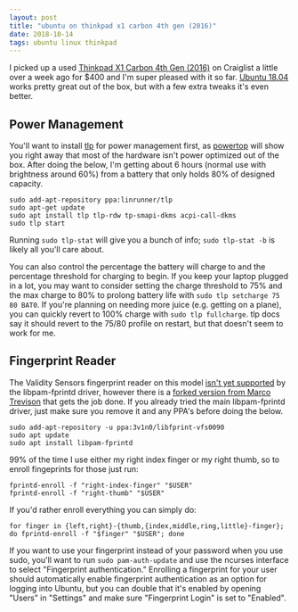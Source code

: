 ```yaml
---
layout: post
title: "ubuntu on thinkpad x1 carbon 4th gen (2016)"
date: 2018-10-14
tags: ubuntu linux thinkpad
---
```

I picked up a used [Thinkpad X1 Carbon 4th Gen (2016)](https://www.notebookcheck.net/Lenovo-ThinkPad-X1-Carbon-20FB-005XUS-Notebook-Review.164475.0.html) on Craiglist a little over a week ago for $400 and I'm super pleased with it so far. [Ubuntu 18.04](http://releases.ubuntu.com/18.04/) works pretty great out of the box, but with a few extra tweaks it's even better.

## Power Management
You'll want to install [tlp](https://linrunner.de/en/tlp/docs/tlp-linux-advanced-power-management.html) for power management first, as [powertop](https://01.org/powertop/) will show you right away that most of the hardware isn't power optimized out of the box. After doing the below, I'm getting about 6 hours (normal use with brightness around 60%) from a battery that only holds 80% of designed capacity.

```shell
sudo add-apt-repository ppa:linrunner/tlp
sudo apt-get update
sudo apt install tlp tlp-rdw tp-smapi-dkms acpi-call-dkms
sudo tlp start
```

Running `sudo tlp-stat` will give you a bunch of info; `sudo tlp-stat -b` is likely all you'll care about. 

You can also control the percentage the battery will charge to and the percentage threshold for charging to begin. If you keep your laptop plugged in a lot, you may want to consider setting the charge threshold to 75% and the max charge to 80% to prolong battery life with `sudo tlp setcharge 75 80 BAT0`. If you're planning on needing more juice (e.g. getting on a plane), you can quickly revert to 100% charge with `sudo tlp fullcharge`. tlp docs say it should revert to the 75/80 profile on restart, but that doesn't seem to work for me.

## Fingerprint Reader
The Validity Sensors fingerprint reader on this model [isn't yet supported](https://gitlab.freedesktop.org/libfprint/libfprint/issues/54) by the libpam-fprintd driver, however there is a [forked version from Marco Trevison](https://github.com/3v1n0/libfprint) that gets the job done. If you already tried the main libpam-fprintd driver, just make sure you remove it and any PPA's before doing the below.

```shell
sudo add-apt-repository -u ppa:3v1n0/libfprint-vfs0090
sudo apt update
sudo apt install libpam-fprintd
```

99% of the time I use either my right index finger or my right thumb, so to enroll fingeprints for those just run:
```shell
fprintd-enroll -f "right-index-finger" "$USER"
fprintd-enroll -f "right-thumb" "$USER"
```

If you'd rather enroll everything you can simply do:
```shell
for finger in {left,right}-{thumb,{index,middle,ring,little}-finger}; do fprintd-enroll -f "$finger" "$USER"; done
```

If you want to use your fingerprint instead of your password when you use sudo, you'll want to run `sudo pam-auth-update` and use the ncurses interface to select "Fingerprint authentication." Enrolling a fingerprint for your user should automatically enable fingerprint authentication as an option for logging into Ubuntu, but you can double that it's enabled by opening "Users" in "Settings" and make sure "Fingerprint Login" is set to "Enabled".
